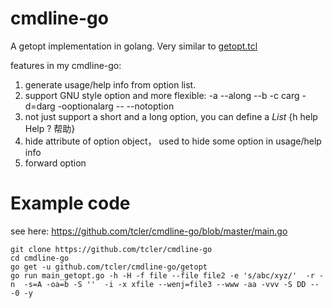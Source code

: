 # cmdline-go
A getopt implementation in golang. Very similar to [getopt.tcl](https://github.com/tcler/getopt.tcl)

features in my cmdline-go:
1. generate usage/help info from option list.
2. support GNU style option and more flexible: -a --along --b -c carg -d=darg -ooptionalarg -- --notoption
2. not just support a short and a long option, you can define a *List* {h help Help ? 帮助}
3. hide attribute of option object， used to hide some option in usage/help info
4. forward option

# Example code
see here: https://github.com/tcler/cmdline-go/blob/master/main.go

```
git clone https://github.com/tcler/cmdline-go
cd cmdline-go
go get -u github.com/tcler/cmdline-go/getopt
go run main_getopt.go -h -H -f file --file file2 -e 's/abc/xyz/'  -r -n  -s=A -oa=b -S ''  -i -x xfile --wenj=file3 --www -aa -vvv -S DD -- -0 -y


```
